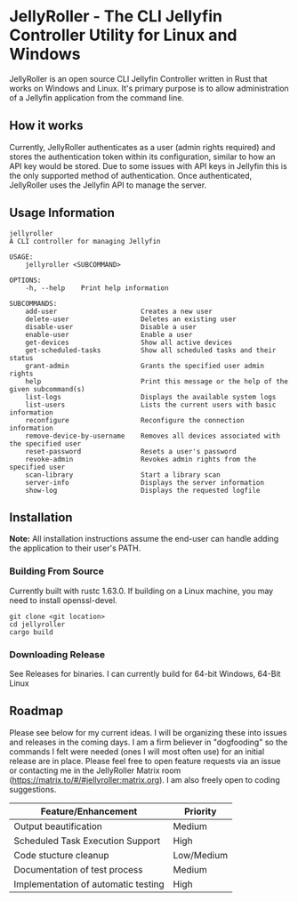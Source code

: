 # JellyRoller - The CLI Jellyfin Controller Utility for Linux and Windows

JellyRoller is an open source CLI Jellyfin Controller written in Rust that works on Windows and Linux.  It's primary purpose is to allow administration of a Jellyfin application from the command line.

## How it works
Currently, JellyRoller authenticates as a user (admin rights required) and stores the authentication token within its configuration, similar to how an API key would be stored.  Due to some issues with API keys in Jellyfin this is the only supported method of authentication.  Once authenticated, JellyRoller uses the Jellyfin API to manage the server.

## Usage Information
```
jellyroller 
A CLI controller for managing Jellyfin  

USAGE:
    jellyroller <SUBCOMMAND>

OPTIONS:
    -h, --help    Print help information

SUBCOMMANDS:
    add-user                     Creates a new user
    delete-user                  Deletes an existing user
    disable-user                 Disable a user
    enable-user                  Enable a user
    get-devices                  Show all active devices
    get-scheduled-tasks          Show all scheduled tasks and their status
    grant-admin                  Grants the specified user admin rights
    help                         Print this message or the help of the given subcommand(s)
    list-logs                    Displays the available system logs
    list-users                   Lists the current users with basic information
    reconfigure                  Reconfigure the connection information
    remove-device-by-username    Removes all devices associated with the specified user
    reset-password               Resets a user's password
    revoke-admin                 Revokes admin rights from the specified user
    scan-library                 Start a library scan
    server-info                  Displays the server information
    show-log                     Displays the requested logfile
```

## Installation
**Note:**  All installation instructions assume the end-user can handle adding the application to their user's PATH.
### Building From Source
Currently built with rustc 1.63.0.  If building on a Linux machine, you may need to install openssl-devel.
```
git clone <git location>
cd jellyroller
cargo build
```
### Downloading Release
See Releases for binaries.  I can currently build for 64-bit Windows, 64-Bit Linux
## Roadmap
Please see below for my current ideas.  I will be organizing these into issues and releases in the coming days.  I am a firm believer in "dogfooding" so the commands I felt were needed (ones I will most often use) for an initial release are in place.  Please feel free to open feature requests via an issue or contacting me in the JellyRoller Matrix room (https://matrix.to/#/#jellyroller:matrix.org).  I am also freely open to coding suggestions.

| Feature/Enhancement | Priority |
| ------------------- | -------- |
| Output beautification | Medium |
| Scheduled Task Execution Support | High |
| Code stucture cleanup | Low/Medium |
| Documentation of test process | Medium |
| Implementation of automatic testing | High | 